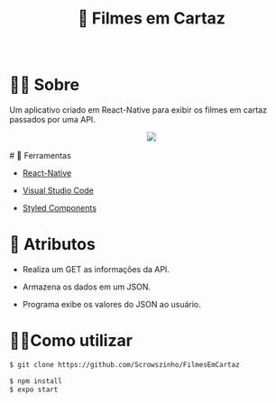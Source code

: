 # <p align="center"> 🎥 Filmes em Cartaz </p>
<br />

# 🐱‍👤 Sobre

Um aplicativo criado em React-Native para exibir
os filmes em cartaz passados por uma API. <br />

<div align="center">
<img src="./github/gif.gif">
</div> <br />
# 🔧 Ferramentas

* <a href="https://reactnative.dev/">React-Native</a>

* <a href="https://code.visualstudio.com/">Visual Studio Code</a>

* <a href="https://styled-components.com/">Styled Components</a><br />

  

# 🎱 Atributos 

* Realiza um GET as informações da API.

* Armazena os dados em um JSON. 

* Programa exibe os valores do JSON ao usuário. <br/>

# 🏴‍☠️Como utilizar

  ```sh
$ git clone https://github.com/Scrowszinho/FilmesEmCartaz
  ```

```sh
$ npm install
$ expo start
```

